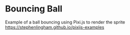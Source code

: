 # Bouncing Ball
Example of a ball bouncing using Pixi.js to render the sprite 
https://stephenlingham.github.io/pixijs-examples
